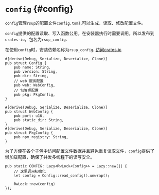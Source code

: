 
# `config` {#config}

`config`管理`rsup`的配置文件`config.toml`,可以生成、读取、修改配置文件。

`config`提供的配置读取、写入函数公用。在安装器执行时需要调用，所以发布到`crates-io`，包名为`rsup_config`.

在使用`config`时，安装依赖名称为`rsup_config`. [访问crates.io](https://crates.io/crates/rsup_config)

```rs:line-numbers
#[derive(Debug, Serialize, Deserialize, Clone)]
pub struct Config {
    pub name: String,
    pub version: String,
    pub dir: String,
    // web 服务配置
    pub web: WebConfig,
    // 包管理配置
    pub pkg: PkgConfig,
}

#[derive(Debug, Serialize, Deserialize, Clone)]
pub struct WebConfig {
    pub port: u16,
    pub static_dir: String,
}
#[derive(Debug, Serialize, Deserialize, Clone)]
pub struct PkgConfig {
    pub npm_registry: String,
}
```

为了方便在各个子包中访问配置文件数据并且避免重复读取文件，`config`提供了懒加载配置，确保了并发多线程下的读写安全。

```rs:line-numbers
pub static CONFIG: Lazy<RwLock<Config>> = Lazy::new(|| {
    // 这里调用初始化
    let config = Config::read_config().unwrap();

    RwLock::new(config)
});
```
